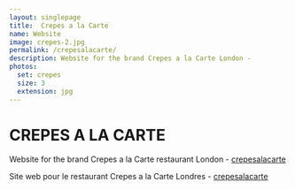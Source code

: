 ```yaml
---
layout: singlepage
title:  Crepes a la Carte
name: Website
image: crepes-2.jpg
permalink: /crepesalacarte/
description: Website for the brand Crepes a la Carte London -
photos:
  set: crepes
  size: 3
  extension: jpg
---
```


<h1>CREPES A LA CARTE</h1>

Website for the brand Crepes a la Carte restaurant London - [crepesalacarte](www.crepesalacarte.co.uk)


Site web pour le restaurant Crepes a la Carte Londres - [crepesalacarte](www.crepesalacarte.co.uk)
